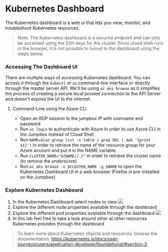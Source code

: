 # Kubernetes Dashboard

The Kubernetes dashboard is a web ui that lets you view, monitor, and troubleshoot Kubernetes resources. 

> Note: The Kubernetes dashboard is a secured endpoint and can only be accessed using the SSH keys for the cluster. Since cloud shell runs in the browser, it is not possible to tunnel to the dashboard using the steps below.

### Accessing The Dashboard UI

There are multiple ways of accessing Kubernetes dashboard. You can access it through the `kubectl` or `az` command-line interface or directly through the master server API. We'll be using ```az aks browse``` as it simplifies the process of creating a secure local proxied connection to the API Server and doesn't expose the UI to the internet.

1. Command-Line using the Azure CLI

    * Open an RDP session to the jumpbox IP with username and password
    * Run ```az login``` to authenticate with Azure in order to use Azure CLI in the Jumpbox instead of Cloud Shell
    * Run ```NAME=$(az group list -o table | grep ODL | awk '{print $1}')``` in order to retrieve the name of the resource group for your Azure account and put it in the NAME variable.
    * Run ```CLUSTER_NAME="${NAME//_}"``` in order to retrieve the cluster name (to remove the underscore)
    * Run ```az aks browse -n $CLUSTER_NAME -g $NAME``` to open the Kubernetes Dashboard UI in a web browser (Firefox is pre-installed on the Jumpbox)

### Explore Kubernetes Dashboard

1. In the Kubernetes Dashboard select nodes to view
![](img/ui_nodes.png)
2. Explore the different node properties available through the dashboard
3. Explore the different pod properties available through the dashboard ![](img/ui_pods.png)
4. In this lab feel free to take a look around other at  other resources Kubernetes provides through the dashboard

> To learn more about Kubernetes objects and resources, browse the documentation: <https://kubernetes.io/docs/user-journeys/users/application-developer/foundational/#section-3>
